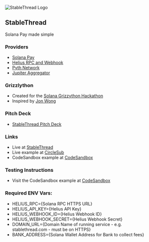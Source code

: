 ![StableThread Logo](https://stablethread.com/images/stablethread.png)

## StableThread

Solana Pay made simple

### Providers
* [Solana Pay](https://solanapay.com)
* [Helius RPC and Webhook](https://helius.xyz)
* [Pyth Network](https://pyth.network)
* [Jupiter Aggregator](https://jup.ag)

### Grizzlython
* Created for the [Solana Grizzython Hackathon](https://solana.com/grizzlython)
* Inspired by [Jon Wong](https://build.superteam.fun/article/build-a-webhook-service-for-solana-pay)

### Pitch Deck
* [StableThread Pitch Deck](https://www.canva.com/design/DAFb850S5Ho/xr63Lzlgi-rrxIgGx5Q5Ew/view?utm_content=DAFb850S5Ho&utm_campaign=designshare&utm_medium=link2&utm_source=sharebutton)

### Links
* Live at [StableThread](https://stablethread.com)
* Live example at [CircleSub](https://circlesub.com/tip/komdodx)
* CodeSandbox example at [CodeSandbox](https://codesandbox.io/s/stablethead-example-3v04oe?file=/src/App.tsx)

### Testing Instructions
* Visit the CodeSandbox example at [CodeSandbox](https://codesandbox.io/s/stablethead-example-3v04oe?file=/src/App.tsx)

### Required ENV Vars:
* HELIUS_RPC={Solana RPC HTTPS URL}
* HELIUS_API_KEY={Helius API Key}
* HELIUS_WEBHOOK_ID={Helius Webhook ID}
* HELIUS_WEBHOOK_SECRET={Helius Webhook Secret}
* DOMAIN_URL={Domain Name of running service - e.g. stablethread.com - must be on HTTPS}
* BANK_ADDRESS={Solana Wallet Address for Bank to collect fees}
